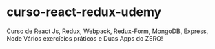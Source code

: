 # curso-react-redux-udemy
Curso de React Js, Redux, Webpack, Redux-Form, MongoDB, Express, Node Vários exercícios práticos e Duas Apps do ZERO!
